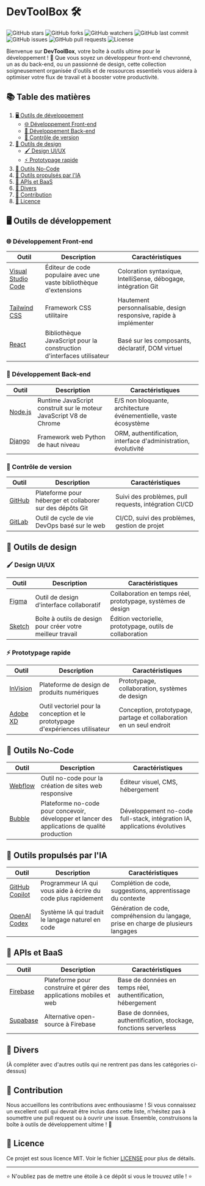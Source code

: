 # DevToolBox 🛠️

![GitHub stars](https://img.shields.io/github/stars/didierganthier/devtoolbox?style=social)
![GitHub forks](https://img.shields.io/github/forks/didierganthier/devtoolbox?style=social)
![GitHub watchers](https://img.shields.io/github/watchers/didierganthier/devtoolbox?style=social)
![GitHub last commit](https://img.shields.io/github/last-commit/didierganthier/devtoolbox)
![GitHub issues](https://img.shields.io/github/issues/didierganthier/devtoolbox)
![GitHub pull requests](https://img.shields.io/github/issues-pr/didierganthier/devtoolbox)
![License](https://img.shields.io/github/license/didierganthier/devtoolbox)

Bienvenue sur **DevToolBox**, votre boîte à outils ultime pour le développement ! 🚀 Que vous soyez un développeur front-end chevronné, un as du back-end, ou un passionné de design, cette collection soigneusement organisée d'outils et de ressources essentiels vous aidera à optimiser votre flux de travail et à booster votre productivité.

## 📚 Table des matières

1. [🖥️ Outils de développement](#-outils-de-développement)
   - [🌐 Développement Front-end](#-développement-front-end)
   - [🔧 Développement Back-end](#-développement-back-end)
   - [🔄 Contrôle de version](#-contrôle-de-version)
2. [🎨 Outils de design](#-outils-de-design)
   - [🖌️ Design UI/UX](#️-design-uiux)
   - [⚡ Prototypage rapide](#-prototypage-rapide)
3. [🧩 Outils No-Code](#-outils-no-code)
4. [🤖 Outils propulsés par l'IA](#-outils-propulsés-par-lia)
5. [🔌 APIs et BaaS](#-apis-et-baas)
6. [🔧 Divers](#-divers)
7. [🤝 Contribution](#-contribution)
8. [📄 Licence](#-licence)

## 🖥️ Outils de développement

### 🌐 Développement Front-end

| Outil | Description | Caractéristiques |
|-------|-------------|------------------|
| [Visual Studio Code](https://code.visualstudio.com/) | Éditeur de code populaire avec une vaste bibliothèque d'extensions | Coloration syntaxique, IntelliSense, débogage, intégration Git |
| [Tailwind CSS](https://tailwindcss.com/) | Framework CSS utilitaire | Hautement personnalisable, design responsive, rapide à implémenter |
| [React](https://reactjs.org/) | Bibliothèque JavaScript pour la construction d'interfaces utilisateur | Basé sur les composants, déclaratif, DOM virtuel |

### 🔧 Développement Back-end

| Outil | Description | Caractéristiques |
|-------|-------------|------------------|
| [Node.js](https://nodejs.org/) | Runtime JavaScript construit sur le moteur JavaScript V8 de Chrome | E/S non bloquante, architecture événementielle, vaste écosystème |
| [Django](https://www.djangoproject.com/) | Framework web Python de haut niveau | ORM, authentification, interface d'administration, évolutivité |

### 🔄 Contrôle de version

| Outil | Description | Caractéristiques |
|-------|-------------|------------------|
| [GitHub](https://github.com/) | Plateforme pour héberger et collaborer sur des dépôts Git | Suivi des problèmes, pull requests, intégration CI/CD |
| [GitLab](https://gitlab.com/) | Outil de cycle de vie DevOps basé sur le web | CI/CD, suivi des problèmes, gestion de projet |

## 🎨 Outils de design

### 🖌️ Design UI/UX

| Outil | Description | Caractéristiques |
|-------|-------------|------------------|
| [Figma](https://www.figma.com/) | Outil de design d'interface collaboratif | Collaboration en temps réel, prototypage, systèmes de design |
| [Sketch](https://www.sketch.com/) | Boîte à outils de design pour créer votre meilleur travail | Édition vectorielle, prototypage, outils de collaboration |

### ⚡ Prototypage rapide

| Outil | Description | Caractéristiques |
|-------|-------------|------------------|
| [InVision](https://www.invisionapp.com/) | Plateforme de design de produits numériques | Prototypage, collaboration, systèmes de design |
| [Adobe XD](https://www.adobe.com/products/xd.html) | Outil vectoriel pour la conception et le prototypage d'expériences utilisateur | Conception, prototypage, partage et collaboration en un seul endroit |

## 🧩 Outils No-Code

| Outil | Description | Caractéristiques |
|-------|-------------|------------------|
| [Webflow](https://webflow.com/) | Outil no-code pour la création de sites web responsive | Éditeur visuel, CMS, hébergement |
| [Bubble](https://bubble.io/) | Plateforme no-code pour concevoir, développer et lancer des applications de qualité production | Développement no-code full-stack, intégration IA, applications évolutives |

## 🤖 Outils propulsés par l'IA

| Outil | Description | Caractéristiques |
|-------|-------------|------------------|
| [GitHub Copilot](https://copilot.github.com/) | Programmeur IA qui vous aide à écrire du code plus rapidement | Complétion de code, suggestions, apprentissage du contexte |
| [OpenAI Codex](https://openai.com/) | Système IA qui traduit le langage naturel en code | Génération de code, compréhension du langage, prise en charge de plusieurs langages |

## 🔌 APIs et BaaS

| Outil | Description | Caractéristiques |
|-------|-------------|------------------|
| [Firebase](https://firebase.google.com/) | Plateforme pour construire et gérer des applications mobiles et web | Base de données en temps réel, authentification, hébergement |
| [Supabase](https://supabase.io/) | Alternative open-source à Firebase | Base de données, authentification, stockage, fonctions serverless |

## 🔧 Divers

(À compléter avec d'autres outils qui ne rentrent pas dans les catégories ci-dessus)

## 🤝 Contribution

Nous accueillons les contributions avec enthousiasme ! Si vous connaissez un excellent outil qui devrait être inclus dans cette liste, n'hésitez pas à soumettre une pull request ou à ouvrir une issue. Ensemble, construisons la boîte à outils de développement ultime ! 💪

## 📄 Licence

Ce projet est sous licence MIT. Voir le fichier [LICENSE](LICENSE) pour plus de détails.

---

⭐ N'oubliez pas de mettre une étoile à ce dépôt si vous le trouvez utile ! ⭐
